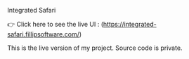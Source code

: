 Integrated Safari

👉 Click here to see the live UI : (https://integrated-safari.fillipsoftware.com/)

This is the live version of my project. Source code is private.
